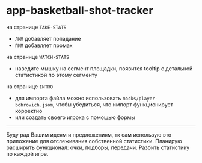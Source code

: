 # app-basketball-shot-tracker

на странице `TAKE-STATS`
- `ЛКМ` добавляет попадание
- `ПКМ` добавляет промах

на странице `WATCH-STATS`
- наведите мышку на сегмент площадки, появится tooltip с детальной статистикой по этому сегменту

на странице `INTRO`
- для импорта файла можно использовать `mocks/player-bobrovich.jsom`, чтобы убедиться, что импорт функционирует корректно
- или создать своего игрока с помощью формы

---

Буду рад Вашим идеям и предложениям, тк сам использую это приложение для отслеживания собственной статистики. Планирую расширить функционал: очки, подборы, передачи. Разбить статистику по каждой игре.
